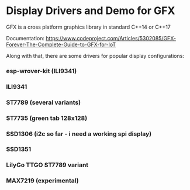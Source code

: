 # Display Drivers and Demo for GFX

GFX is a cross platform graphics library in standard C++14 or C++17

Documentation: https://www.codeproject.com/Articles/5302085/GFX-Forever-The-Complete-Guide-to-GFX-for-IoT

Along with that, there are some drivers for popular display configurations:

### esp-wrover-kit (ILI9341)
### ILI9341
### ST7789 (several variants)
### ST7735 (green tab 128x128)
### SSD1306 (i2c so far - i need a working spi display)
### SSD1351
### LilyGo TTGO ST7789 variant
### MAX7219 (experimental)